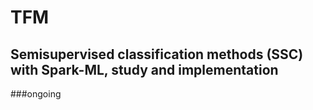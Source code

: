 # TFM 
## Semisupervised classification methods (SSC) with Spark-ML, study and implementation
###ongoing
